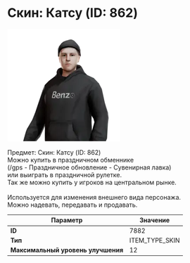 # Скин: Катсу (ID: 862)

![Item Image](../img/7882.webp?raw=true)

Предмет: Скин: Катсу (ID: 862)<br>Можно купить в праздничном обменнике<br>(/gps - Праздничное обновление - Сувенирная лавка)<br>или выиграть в праздничной рулетке.<br>Так же можно купить у игроков на центральном рынке.<br><br>Используется для изменения внешнего вида персонажа.<br>Можно надевать, передавать и продавать.


| Параметр | Значение |
|----------|----------|
| **ID** | 7882 |
| **Тип** | ITEM_TYPE_SKIN |
| **Максимальный уровень улучшения** | 12 |

